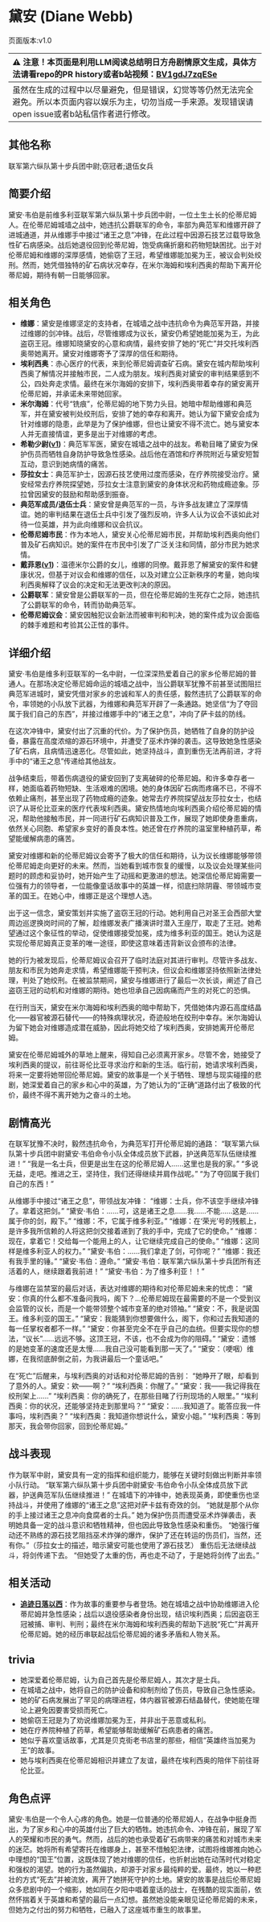 # 黛安 (Diane Webb)
页面版本:v1.0
 

| :warning: 注意！本页面是利用LLM阅读总结明日方舟剧情原文生成，具体方法请看repo的PR history或者b站视频：[BV1gdJ7zqESe](https://www.bilibili.com/video/BV1gdJ7zqESe/)         |
|:----------------------------|
| 虽然在生成的过程中以尽量避免，但是错误，幻觉等等仍然无法完全避免。所以本页面内容以娱乐为主，切勿当成一手来源。发现错误请open issue或者b站私信作者进行修改。|



## 其他名称
联军第六纵队第十步兵团中尉;窃冠者;退伍女兵
## 简要介绍
黛安·韦伯是前维多利亚联军第六纵队第十步兵团中尉，一位土生土长的伦蒂尼姆人。在伦蒂尼姆城墙之战中，她违抗公爵联军的命令，率部为典范军和维娜开辟了进城通道，并从维娜手中接过“诸王之息”冲锋，在此过程中因源石技艺过载导致急性矿石病感染。战后她退役回到伦蒂尼姆，饱受病痛折磨和药物短缺困扰。出于对伦蒂尼姆和维娜的深厚感情，她偷窃了王冠，希望维娜能加冕为王，被议会判处绞刑。然而，她凭借独特的矿石病状况幸存，在米尔海姆和埃利西奥的帮助下离开伦蒂尼姆，期待有朝一日能够回家。
## 相关角色
-   **维娜**：黛安是维娜坚定的支持者，在城墙之战中违抗命令为典范军开路，并接过维娜的剑冲锋。战后，尽管维娜成为议长，黛安仍希望她能加冕为王，为此盗窃王冠。维娜知晓黛安的心意和病情，最终安排了她的“死亡”并交托埃利西奥带她离开。黛安对维娜寄予了深厚的信任和期待。
-   **埃利西奥**：赤心医疗的代表，来到伦蒂尼姆调查矿石病。黛安在城内帮助埃利西奥了解情况并接触市民，二人成为朋友。埃利西奥对黛安的审判结果感到不公，四处奔走求情。最终在米尔海姆的安排下，埃利西奥带着幸存的黛安离开伦蒂尼姆，并承诺未来带她回家。
-   **米尔海姆**：代号“铣痕”，伦蒂尼姆的地下势力头目。她暗中帮助维娜和典范军，并在黛安被判处绞刑后，安排了她的幸存和离开。她认为留下黛安会成为针对维娜的隐患，此举是为了保护维娜，但也让黛安不得不流亡。她与黛安本人并无直接情谊，更多是出于对维娜的考虑。
-   **希勒少尉([v1](extended_char_e201fc.md))**：典范军军医，黛安在城墙之战中的战友。希勒目睹了黛安为保护伤员而牺牲自身防护导致急性感染。战后他在酒馆和疗养院附近与黛安短暂互动，意识到她病情的痛苦。
-   **莎拉女士**：典范军护士，因源石技艺使用过度而感染，在疗养院接受治疗。黛安经常去疗养院探望她，莎拉女士注意到黛安的身体状况和药物成瘾迹象。莎拉曾因黛安的鼓励和帮助感到振奋。
-   **典范军成员/退伍士兵**：黛安曾是典范军的一员，与许多战友建立了深厚情谊。她的审判结果在退伍士兵中引发了强烈反响，许多人认为议会不该如此对待一位英雄，并为此向维娜和议会抗议。
-   **伦蒂尼姆市民**：作为本地人，黛安关心伦蒂尼姆市民，并帮助埃利西奥向他们普及矿石病知识。她的案件在市民中引发了广泛关注和同情，部分市民为她求情。
-   **戴菲恩([v1](char_4110_delphn.md))**：温德米尔公爵的女儿，维娜的同僚。戴菲恩了解黛安的案件和健康状况，但基于对议会和维娜的信任，以及对建立公正新秩序的考量，她向埃利西奥解释了议会的决定和无法更改判决的原因。
-   **公爵联军**：黛安曾是公爵联军的一员，但在伦蒂尼姆的生死存亡之际，她违抗了公爵联军的命令，转而协助典范军。
-   **伦蒂尼姆议会**：黛安因触犯议会新法而被审判和判决，她的案件成为议会面临的棘手难题和考验其公正性的事件。
## 详细介绍
黛安·韦伯是维多利亚联军的一名中尉，一位深深热爱着自己的家乡伦蒂尼姆的普通人。在那场决定伦蒂尼姆命运的城墙之战中，当公爵联军犹豫不前甚至试图阻拦典范军进城时，黛安凭借对家乡的忠诚和军人的责任感，毅然违抗了公爵联军的命令，率领她的小队放下武器，为维娜和典范军开辟了一条通路。她坚信“为了夺回属于我们自己的东西”，并接过维娜手中的“诸王之息”，冲向了萨卡兹的防线。

在这次冲锋中，黛安付出了沉重的代价。为了保护伤员，她牺牲了自身的防护设备，暴露在高度浓缩的源石环境中，并遭受了巫术炸弹的袭击。这导致她急性感染了矿石病，且病情迅速恶化。尽管如此，她坚持战斗，直到重伤无法再前进，才将手中的“诸王之息”传递给其他战友。

战争结束后，带着伤病退役的黛安回到了支离破碎的伦蒂尼姆。和许多幸存者一样，她面临着药物短缺、生活艰难的困境。她的身体因矿石病而疼痛不已，不得不依赖止痛剂，甚至出现了药物成瘾的迹象。她常去疗养院探望战友莎拉女士，也结识了从哥伦比亚来的医疗代表埃利西奥。黛安热情地向埃利西奥介绍伦蒂尼姆的情况，帮助他接触市民，并一同进行矿石病知识普及工作，展现了她即使身患重病，依然关心同胞、希望家乡变好的善良本性。她还曾在疗养院的温室里种植药草，希望能缓解病患的痛苦。

黛安对维娜和新的伦蒂尼姆议会寄予了极大的信任和期待，认为议长维娜能够带领伦蒂尼姆走向更好的未来。然而，当她看到城市恢复的缓慢，以及议会处理某些问题时的顾虑和妥协时，她开始产生了动摇和更激进的想法。她深信伦蒂尼姆需要一位强有力的领导者，一位能像童话故事中的英雄一样，彻底扫除阴霾、带领城市变革的国王。在她心中，维娜正是这个理想人选。

出于这一信念，黛安策划并实施了盗窃王冠的行动。她利用自己对圣王会西部大堂周边巡逻换岗时间的了解，趁维娜发表广播演讲时潜入王座厅，取走了王冠。她希望通过这个象征性的举动，促使维娜接受加冕，成为维多利亚的国王。她认为这是实现伦蒂尼姆真正变革的唯一途径，即使这意味着违背新议会颁布的法律。

她的行为被发现后，伦蒂尼姆议会召开了临时法庭对其进行审判。尽管许多战友、朋友和市民为她奔走求情，希望维娜能干预判决，但议会和维娜坚持依照新法律处理，判处了她绞刑。在被监禁期间，黛安与维娜进行了最后一次长谈，阐述了自己盗窃王冠的动机和对维娜的期待。她也坦承自己因病痛而产生的对死亡的恐惧。

在行刑当天，黛安在米尔海姆和埃利西奥的暗中帮助下，凭借她体内源石高度结晶化——器官被源石替代——的特殊病理状况，奇迹般地在绞刑中幸存。米尔海姆认为留下她会对维娜造成潜在威胁，因此将她交给了埃利西奥，安排她离开伦蒂尼姆。

黛安在伦蒂尼姆城外的草地上醒来，得知自己必须离开家乡。尽管不舍，她接受了埃利西奥的提议，前往哥伦比亚寻求治疗和新的生活。临行前，她请求埃利西奥，将来一定要将她带回伦蒂尼姆。黛安的故事是一个关于牺牲、理想与现实碰撞的悲剧，她深爱着自己的家乡和心中的英雄，为了她认为的“正确”道路付出了极致的代价，最终不得不离开她为之奋斗的土地。
## 剧情高光
在联军犹豫不决时，毅然违抗命令，为典范军打开伦蒂尼姆的通路：
“联军第六纵队第十步兵团中尉黛安·韦伯命令小队全体成员放下武器，护送典范军队伍继续推进！”
“我是一名士兵，但更是出生在这的伦蒂尼姆人......这里也是我的家。”
“多说无益，走吧。推进之王，坚持住，我们还得继续并肩作战呢。”
“为了夺回属于我们自己的东西！”

从维娜手中接过“诸王之息”，带领战友冲锋：
“维娜：士兵，你不该空手继续冲锋了。拿着这把剑。”
“黛安·韦伯：......可，这是诸王之息......我......不能......这是......属于你的剑，殿下。”
“维娜：不，它属于维多利亚。”
“维娜：在‘荣光’号的残骸上，是许多我所信赖的人将这把剑交接着递到了我的手中，完成了它的使命。”
“维娜：现在，拿着它！交给每一个能用上的人，让它继续完成自己的使命。”
“维娜：这同样是维多利亚人的权力。”
“黛安·韦伯：......我们拿走了剑，可你呢？”
“维娜：我还有我手里的锤。”
“黛安·韦伯：遵命。”
“黛安·韦伯：联军第六纵队第十步兵团所有还活着的人，继续跟着我前进！”
“黛安·韦伯：为了维多利亚！！”

与维娜在监禁室的最后对话，表达对维娜的期待和对伦蒂尼姆未来的忧虑：
“黛安：你真的什么都不准备问我吗，阁下？...伦蒂尼姆现在最需要的不是一个受到议会监管的议长，而是一个能带领整个城市变革的绝对领袖。”
“黛安：不，我是说国王。维多利亚的国王。”
“黛安：我能猜到你想要做什么，阁下，你和过去我知道的每一任掌权者都不一样。”
“黛安：你甚至完全不在乎自己的血统。但要实现你的想法，“议长”......远远不够。这顶王冠，不该，也不会成为你的阻碍。”
“黛安：遗憾的是她变革的速度还是太慢......我自己没可能看到那一天了。”
“黛安：（哽咽）维娜，在我彻底醉倒之前，为我讲最后一个童话吧。”

在“死亡”后醒来，与埃利西奥的对话和对伦蒂尼姆的告别：
“她睁开了眼，却看到了意外的人。黛安：欸——啊？”
“埃利西奥：你醒了。”
“黛安：我——我记得我在绞刑架上......”
“埃利西奥：你的确死了，在那些目睹了行刑现场的人眼里。”
“埃利西奥：你的状况，还能够坚持走到那里吗？”
“黛安：......我知道了。能答应我一件事吗，埃利西奥？”
“埃利西奥：我知道你想说什么，黛安小姐。”
“埃利西奥：等到那天，我会带你回家，回到伦蒂尼姆。”
## 战斗表现
作为联军中尉，黛安具有一定的指挥和组织能力，能够在关键时刻做出判断并率领小队行动。
“联军第六纵队第十步兵团中尉黛安·韦伯命令小队全体成员放下武器，护送典范军队伍继续推进！”
在城墙下的冲锋中，她表现英勇，即使重伤也坚持战斗，并使用了维娜的“诸王之息”这把对萨卡兹有奇效的剑。
“她就是那个从你的手上接过诸王之息冲向食腐者的士兵。”
她为保护伤员而遭受巫术炸弹袭击，表明她具备一定的战斗意识和牺牲精神，但也因此导致急性感染和重伤。
“她强行催动还不熟练的源石技艺阻挡巫术炸弹的爆炸，保护了还在转运的伤员们，当然，还有你。”（莎拉女士的描述，暗示黛安可能也使用了源石技艺）
重伤后无法继续战斗，将剑传递下去。
“但她受了太重的伤，再也走不动了，于是她将剑传了出去。”
## 相关活动
-   **[追迹日落以西](../stories/act37side.md)**：作为故事的重要参与者登场。她在城墙之战中协助维娜进入伦蒂尼姆并急性感染；战后以退役感染者身份出现，结识埃利西奥；后因盗窃王冠被捕、审判、判刑；最终在米尔海姆和埃利西奥的帮助下逃脱“死亡”并离开伦蒂尼姆。她的经历串联起战后伦蒂尼姆的诸多矛盾和人物关系。
## trivia
*   她深爱着伦蒂尼姆，认为自己首先是伦蒂尼姆人，其次才是士兵。
*   在城墙之战中，她将自己的防护设备和抑制剂给了伤员，导致自己急性感染。
*   她的矿石病发展出了罕见的病理进程，体内器官被源石结晶替代，使她能在理论上避免因要害受损而死亡。
*   她偷窃王冠是为了劝说维娜加冕为王，并非出于恶意或私利。
*   她在疗养院种植了药草，希望能够帮助缓解矿石病患者的痛苦。
*   她似乎喜欢童话故事，尤其是贝克街老书店里的那些，相信“英雄终当加冕为王”的故事。
*   她与埃利西奥在伦蒂尼姆相识并建立了友谊，最终在埃利西奥的陪伴下前往哥伦比亚。
## 角色点评
黛安·韦伯是一个令人心疼的角色。她是一位普通的伦蒂尼姆人，在战争中挺身而出，为了家乡和心中的英雄付出了巨大的牺牲。她违抗命令、冲锋在前，展现了军人的荣耀和市民的勇气。然而，战后的她也承受着矿石病带来的痛苦和对城市未来的迷茫。她将所有希望寄托在维娜身上，甚至不惜触犯法律，试图将维娜推向她心中理想的“国王”位置，这既体现了她对维娜的信任，也折射出她在动荡时代对稳定和强权的渴望。她的行为虽然偏执，却源于对家乡最纯粹的爱。最终，她以一种悲壮的方式“死去”并被流放，离开了她拼死守护的土地。黛安的故事是战后伦蒂尼姆众多悲剧中的一个缩影，她如同在夕阳中唱着童话的战士，在残酷的现实面前，依然怀揣着关于英雄和希望的最后一点幻想。虽然她没能亲眼见证伦蒂尼姆的未来，但她为之付出的努力和牺牲，已融入了这座城市重生的故事里。